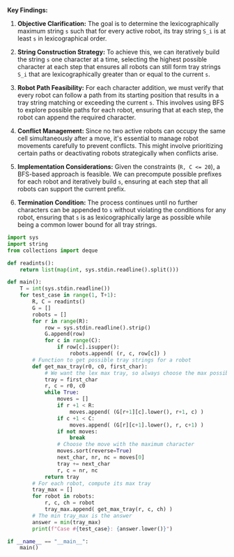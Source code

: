 **Key Findings:**

1. **Objective Clarification:** The goal is to determine the lexicographically maximum string `s` such that for every active robot, its tray string `S_i` is at least `s` in lexicographical order.

2. **String Construction Strategy:** To achieve this, we can iteratively build the string `s` one character at a time, selecting the highest possible character at each step that ensures all robots can still form tray strings `S_i` that are lexicographically greater than or equal to the current `s`.

3. **Robot Path Feasibility:** For each character addition, we must verify that every robot can follow a path from its starting position that results in a tray string matching or exceeding the current `s`. This involves using BFS to explore possible paths for each robot, ensuring that at each step, the robot can append the required character.

4. **Conflict Management:** Since no two active robots can occupy the same cell simultaneously after a move, it's essential to manage robot movements carefully to prevent conflicts. This might involve prioritizing certain paths or deactivating robots strategically when conflicts arise.

5. **Implementation Considerations:** Given the constraints (`R, C <= 20`), a BFS-based approach is feasible. We can precompute possible prefixes for each robot and iteratively build `s`, ensuring at each step that all robots can support the current prefix.

6. **Termination Condition:** The process continues until no further characters can be appended to `s` without violating the conditions for any robot, ensuring that `s` is as lexicographically large as possible while being a common lower bound for all tray strings.

```python
import sys
import string
from collections import deque

def readints():
    return list(map(int, sys.stdin.readline().split()))

def main():
    T = int(sys.stdin.readline())
    for test_case in range(1, T+1):
        R, C = readints()
        G = []
        robots = []
        for r in range(R):
            row = sys.stdin.readline().strip()
            G.append(row)
            for c in range(C):
                if row[c].isupper():
                    robots.append( (r, c, row[c]) )
        # Function to get possible tray strings for a robot
        def get_max_tray(r0, c0, first_char):
            # We want the lex max tray, so always choose the max possible path
            tray = first_char
            r, c = r0, c0
            while True:
                moves = []
                if r +1 < R:
                    moves.append( (G[r+1][c].lower(), r+1, c) )
                if c +1 < C:
                    moves.append( (G[r][c+1].lower(), r, c+1) )
                if not moves:
                    break
                # Choose the move with the maximum character
                moves.sort(reverse=True)
                next_char, nr, nc = moves[0]
                tray += next_char
                r, c = nr, nc
            return tray
        # For each robot, compute its max tray
        tray_max = []
        for robot in robots:
            r, c, ch = robot
            tray_max.append( get_max_tray(r, c, ch) )
        # The min tray_max is the answer
        answer = min(tray_max)
        print(f"Case #{test_case}: {answer.lower()}")

if __name__ == "__main__":
    main()
```